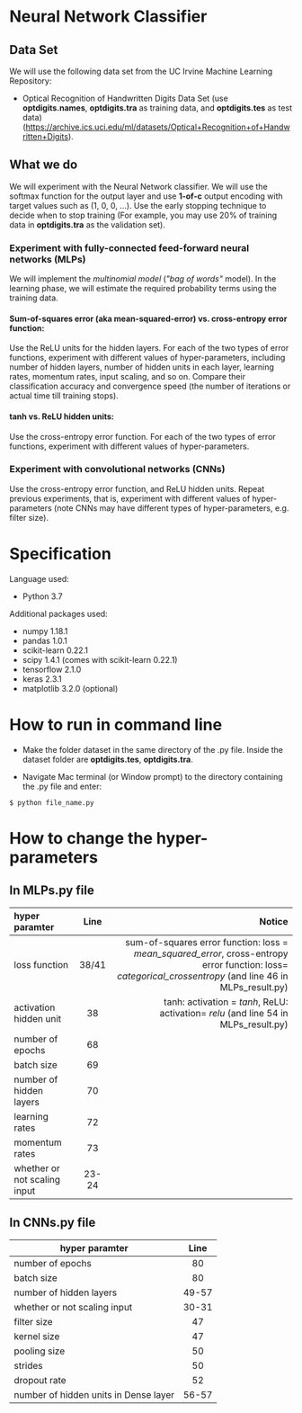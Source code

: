 # Neural Network Classifier



## Data Set

We will use the following data set from the UC Irvine Machine Learning Repository:

* Optical Recognition of Handwritten Digits Data Set (use **optdigits.names**, **optdigits.tra** as training data, and **optdigits.tes** as test data)
(https://archive.ics.uci.edu/ml/datasets/Optical+Recognition+of+Handwritten+Digits).

## What we do

We will experiment with the Neural Network classifier. We will use the softmax function for the output layer and use **1-of-c** output encoding with target values such as (1, 0, 0, ...). Use the early stopping technique to decide when to stop training (For example, you may use 20% of training data in **optdigits.tra** as the validation set).

### Experiment with fully-connected feed-forward neural networks (MLPs)

We will implement the *multinomial model* (*"bag of words"* model). In the learning phase, we will estimate the required probability terms using the training data.

#### **Sum-of-squares error (aka mean-squared-error) vs. cross-entropy error function**:
Use the ReLU units for the hidden layers. For each of the two types of error functions, experiment with different values of hyper-parameters, including number of hidden layers, number of hidden units in each layer, learning rates, momentum rates, input scaling, and so on. Compare their classification accuracy and convergence speed (the number of iterations or actual time till training stops).


#### **tanh vs. ReLU hidden units**:
Use the cross-entropy error function. For each of the two types of error functions, experiment with different values of hyper-parameters.

### Experiment with convolutional networks (CNNs)
Use the cross-entropy error function, and ReLU hidden units. Repeat previous experiments, that is, experiment with different values of hyper-parameters (note CNNs may have different types of hyper-parameters, e.g. filter size).


<!-- ___ -->

# Specification

Language used: 
* Python 3.7

Additional packages used: 

* numpy 1.18.1
* pandas 1.0.1
* scikit-learn 0.22.1
* scipy 1.4.1	(comes with scikit-learn 0.22.1)
* tensorflow 2.1.0
* keras 2.3.1
* matplotlib 3.2.0    (optional)

# How to run in command line

* Make the folder dataset in the same directory of the .py file. Inside the dataset folder are **optdigits.tes**, **optdigits.tra**.

* Navigate Mac terminal (or Window prompt) to the directory containing the .py file and enter:
```
$ python file_name.py
```

# How to change the hyper-parameters

## In MLPs.py file

| hyper paramter    |      Line     |  Notice |
|:-------------------|:-------------:|------:|
| loss function     |     38/41     | sum-of-squares error function: loss = *mean_squared_error*, cross-entropy error function: loss= *categorical_crossentropy* (and line 46 in MLPs_result.py) |
| activation hidden unit | 38       | tanh: activation = *tanh*,  ReLU: activation= *relu* (and line 54 in MLPs_result.py) |
| number of epochs  |    68   |    
| batch size        |   69     |   
| number of hidden layers |  70|
| learning rates     | 72|
| momentum rates    | 73 |
| whether or not scaling input |  23-24 |


## In CNNs.py file

| hyper paramter    |      Line     |
|-------------------|:-------------:|
| number of epochs  |    80   |    
| batch size        |   80    |   
| number of hidden layers |  49-57 |
| whether or not scaling input |  30-31 |
| filter size | 47 |
| kernel size | 47 |
| pooling size | 50 |
| strides | 50 |
| dropout rate | 52 |
| number of hidden units in Dense layer | 56-57 |
